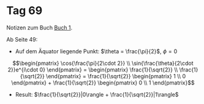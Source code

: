 # Tag 69

Notizen zum Buch [Buch 1](../Buch1.md).

Ab Seite 49:
* Auf dem Äquator liegende Punkt: $\theta = \frac{\pi}{2}$, $\phi = 0$
```math
\begin{pmatrix}
\cos{\frac{\pi}{2\cdot 2}} \\
\sin{\frac{\theta}{2\cdot 2}}e^{i\cdot 0}
\end{pmatrix}
=
\begin{pmatrix}
\frac{1}{\sqrt{2}} \\
\frac{1}{\sqrt{2}}
\end{pmatrix}
=
\frac{1}{\sqrt{2}}
\begin{pmatrix}
1 \\
0
\end{pmatrix}
+
\frac{1}{\sqrt{2}}
\begin{pmatrix}
0 \\
1
\end{pmatrix}
```
* Result: $\frac{1}{\sqrt{2}}|0\rangle + \frac{1}{\sqrt{2}}|1\rangle$
